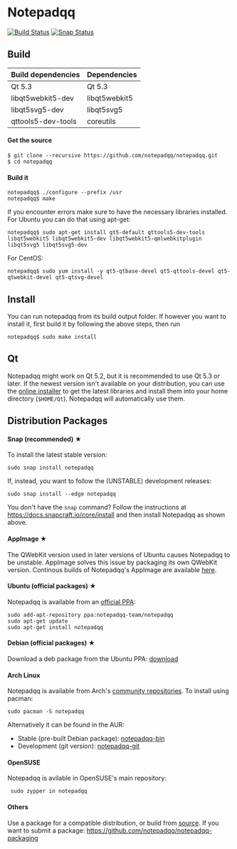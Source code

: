 Notepadqq
=========

[![Build Status](https://travis-ci.org/notepadqq/notepadqq.svg?branch=master)](https://travis-ci.org/notepadqq/notepadqq)
[![Snap Status](https://build.snapcraft.io/badge/notepadqq/notepadqq.svg)](https://build.snapcraft.io/user/notepadqq/notepadqq)

Build
-----

| Build dependencies | Dependencies  |
|--------------------|---------------|
| Qt 5.3             | Qt 5.3        |
| libqt5webkit5-dev  | libqt5webkit5 |
| libqt5svg5-dev     | libqt5svg5    |
| qttools5-dev-tools | coreutils     |

#### Get the source

    $ git clone --recursive https://github.com/notepadqq/notepadqq.git
    $ cd notepadqq

#### Build it

    notepadqq$ ./configure --prefix /usr
    notepadqq$ make
    
If you encounter errors make sure to have the necessary libraries installed. For Ubuntu you can do that using apt-get:

    notepadqq$ sudo apt-get install qt5-default qttools5-dev-tools libqt5webkit5 libqt5webkit5-dev libqt5webkit5-qmlwebkitplugin libqt5svg5 libqt5svg5-dev

For CentOS:

    notepadqq$ sudo yum install -y qt5-qtbase-devel qt5-qttools-devel qt5-qtwebkit-devel qt5-qtsvg-devel
    
Install
-------
You can run notepadqq from its build output folder. If however you want to install it, first build it
by following the above steps, then run

    notepadqq$ sudo make install

Qt
--
Notepadqq might work on Qt 5.2, but it is recommended to use Qt 5.3 or later. If the newest version isn't available on your distribution, you can use the [online installer](http://www.qt.io/download-open-source) to get the latest libraries and install them into your home directory (`$HOME/Qt`). Notepadqq will automatically use them.

Distribution Packages
---------------------

#### Snap (recommended) ★

To install the latest stable version:

    sudo snap install notepadqq

If, instead, you want to follow the (UNSTABLE) development releases:

    sudo snap install --edge notepadqq

You don't have the `snap` command? Follow the instructions at https://docs.snapcraft.io/core/install and then install Notepadqq as shown above.

#### AppImage ★
The QWebKit version used in later versions of Ubuntu causes Notepadqq to be unstable. AppImage solves this issue by packaging its own QWebKit version. Continous builds of Notepadqq's AppImage are available [here](https://github.com/notepadqq/notepadqq/releases/tag/continuous).

#### Ubuntu (official packages) ★
Notepadqq is available from an [official PPA](https://launchpad.net/~notepadqq-team/+archive/ubuntu/notepadqq):

    sudo add-apt-repository ppa:notepadqq-team/notepadqq
    sudo apt-get update
    sudo apt-get install notepadqq

#### Debian (official packages) ★
Download a deb package from the Ubuntu PPA: [download](https://launchpad.net/~notepadqq-team/+archive/ubuntu/notepadqq/+packages)

#### Arch Linux
Notepadqq is available from Arch's [community repositories](https://www.archlinux.org/packages/community/x86_64/notepadqq/). To install using pacman:

    sudo pacman -S notepadqq

Alternatively it can be found in the AUR:

 * Stable (pre-built Debian package): [notepadqq-bin](https://aur.archlinux.org/packages/notepadqq-bin/)
 * Development (git version): [notepadqq-git](https://aur.archlinux.org/packages/notepadqq-git/)

#### OpenSUSE 
Notepadqq is avilable in OpenSUSE's main repository:

     sudo zypper in notepadqq

#### Others
Use a package for a compatible distribution, or build from [source](https://github.com/notepadqq/notepadqq.git).
If you want to submit a package: https://github.com/notepadqq/notepadqq-packaging
